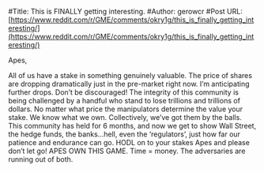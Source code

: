 #Title: This is FINALLY getting interesting.
#Author: gerowcr
#Post URL: [https://www.reddit.com/r/GME/comments/okry1g/this_is_finally_getting_interesting/](https://www.reddit.com/r/GME/comments/okry1g/this_is_finally_getting_interesting/)


Apes,

All of us have a stake in something genuinely valuable.  The price of shares are dropping dramatically just in the pre-market right now.   I’m anticipating further drops.  Don’t be discouraged!  The integrity of this community is being challenged by a handful who stand to lose trillions and trillions of dollars.  No matter what price the manipulators determine the value your stake.  We know what we own.  Collectively, we’ve got them by the balls.  This community has held for 6 months, and now we get to show Wall Street, the hedge funds, the banks…hell, even the ‘regulators’, just how far our patience and endurance can go.  HODL on to your stakes Apes and please don’t let go!   APES OWN THIS GAME.  Time = money. The adversaries are running out of both.